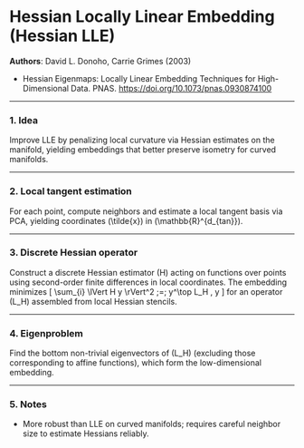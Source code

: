 # Hessian Locally Linear Embedding (Hessian LLE)

**Authors**: David L. Donoho, Carrie Grimes (2003)
- Hessian Eigenmaps: Locally Linear Embedding Techniques for High-Dimensional Data. PNAS. https://doi.org/10.1073/pnas.0930874100

---

### 1. Idea
Improve LLE by penalizing local curvature via Hessian estimates on the manifold, yielding embeddings that better preserve isometry for curved manifolds.

---

### 2. Local tangent estimation
For each point, compute neighbors and estimate a local tangent basis via PCA, yielding coordinates \(\tilde{x}\) in \(\mathbb{R}^{d_{tan}}\).

---

### 3. Discrete Hessian operator
Construct a discrete Hessian estimator \(H\) acting on functions over points using second-order finite differences in local coordinates. The embedding minimizes
\[
\sum_{i} \lVert H y \rVert^2 \;=\; y^\top L_H \, y
\]
for an operator \(L_H\) assembled from local Hessian stencils.

---

### 4. Eigenproblem
Find the bottom non-trivial eigenvectors of \(L_H\) (excluding those corresponding to affine functions), which form the low-dimensional embedding.

---

### 5. Notes
- More robust than LLE on curved manifolds; requires careful neighbor size to estimate Hessians reliably.

